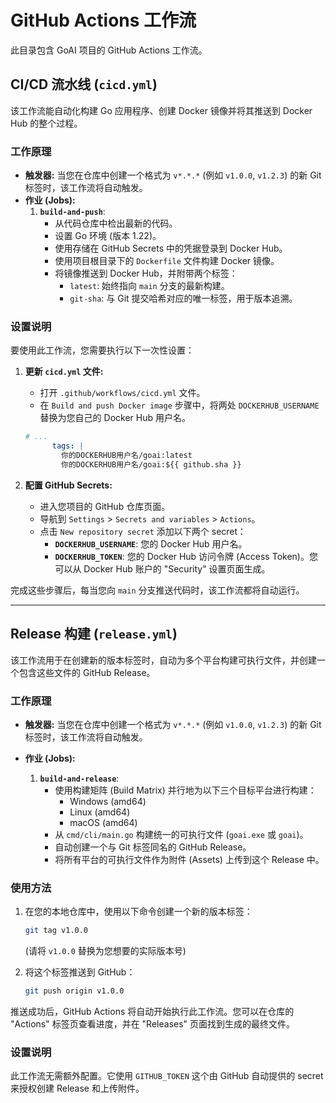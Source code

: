 # GitHub Actions 工作流

此目录包含 GoAI 项目的 GitHub Actions 工作流。

## CI/CD 流水线 (`cicd.yml`)

该工作流能自动化构建 Go 应用程序、创建 Docker 镜像并将其推送到 Docker Hub 的整个过程。

### 工作原理

- **触发器:** 当您在仓库中创建一个格式为 `v*.*.*` (例如 `v1.0.0`, `v1.2.3`) 的新 Git 标签时，该工作流将自动触发。
- **作业 (Jobs):**
    1.  **`build-and-push`**:
        - 从代码仓库中检出最新的代码。
        - 设置 Go 环境 (版本 1.22)。
        - 使用存储在 GitHub Secrets 中的凭据登录到 Docker Hub。
        - 使用项目根目录下的 `Dockerfile` 文件构建 Docker 镜像。
        - 将镜像推送到 Docker Hub，并附带两个标签：
            - `latest`: 始终指向 `main` 分支的最新构建。
            - `git-sha`: 与 Git 提交哈希对应的唯一标签，用于版本追溯。

### 设置说明

要使用此工作流，您需要执行以下一次性设置：

1.  **更新 `cicd.yml` 文件:**
    - 打开 `.github/workflows/cicd.yml` 文件。
    - 在 `Build and push Docker image` 步骤中，将两处 `DOCKERHUB_USERNAME` 替换为您自己的 Docker Hub 用户名。

    ```yaml
    # ...
          tags: |
            你的DOCKERHUB用户名/goai:latest
            你的DOCKERHUB用户名/goai:${{ github.sha }}
    ```

2.  **配置 GitHub Secrets:**
    - 进入您项目的 GitHub 仓库页面。
    - 导航到 `Settings` > `Secrets and variables` > `Actions`。
    - 点击 `New repository secret` 添加以下两个 secret：
        - **`DOCKERHUB_USERNAME`**: 您的 Docker Hub 用户名。
        - **`DOCKERHUB_TOKEN`**: 您的 Docker Hub 访问令牌 (Access Token)。您可以从 Docker Hub 账户的 "Security" 设置页面生成。

完成这些步骤后，每当您向 `main` 分支推送代码时，该工作流都将自动运行。

---

## Release 构建 (`release.yml`)

该工作流用于在创建新的版本标签时，自动为多个平台构建可执行文件，并创建一个包含这些文件的 GitHub Release。

### 工作原理

- **触发器:** 当您在仓库中创建一个格式为 `v*.*.*` (例如 `v1.0.0`, `v1.2.3`) 的新 Git 标签时，该工作流将自动触发。

- **作业 (Jobs):**
    1.  **`build-and-release`**:
        - 使用构建矩阵 (Build Matrix) 并行地为以下三个目标平台进行构建：
            - Windows (amd64)
            - Linux (amd64)
            - macOS (amd64)
        - 从 `cmd/cli/main.go` 构建统一的可执行文件 (`goai.exe` 或 `goai`)。
        - 自动创建一个与 Git 标签同名的 GitHub Release。
        - 将所有平台的可执行文件作为附件 (Assets) 上传到这个 Release 中。

### 使用方法

1.  在您的本地仓库中，使用以下命令创建一个新的版本标签：
    ```bash
    git tag v1.0.0
    ```
    (请将 `v1.0.0` 替换为您想要的实际版本号)

2.  将这个标签推送到 GitHub：
    ```bash
    git push origin v1.0.0
    ```

推送成功后，GitHub Actions 将自动开始执行此工作流。您可以在仓库的 "Actions" 标签页查看进度，并在 "Releases" 页面找到生成的最终文件。

### 设置说明

此工作流无需额外配置。它使用 `GITHUB_TOKEN` 这个由 GitHub 自动提供的 secret 来授权创建 Release 和上传附件。
